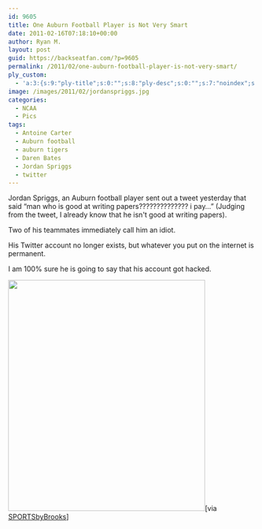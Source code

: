 ```yaml
---
id: 9605
title: One Auburn Football Player is Not Very Smart
date: 2011-02-16T07:18:10+00:00
author: Ryan M.
layout: post
guid: https://backseatfan.com/?p=9605
permalink: /2011/02/one-auburn-football-player-is-not-very-smart/
ply_custom:
  - 'a:3:{s:9:"ply-title";s:0:"";s:8:"ply-desc";s:0:"";s:7:"noindex";s:0:"";}'
image: /images/2011/02/jordanspriggs.jpg
categories:
  - NCAA
  - Pics
tags:
  - Antoine Carter
  - Auburn football
  - auburn tigers
  - Daren Bates
  - Jordan Spriggs
  - twitter
---
```


<div class="entry">
  <p>
    Jordan Spriggs, an Auburn football player sent out a tweet yesterday that said &#8220;man who is good at writing papers?????????????? i pay&#8230;&#8221; (Judging from the tweet, I already know that he isn't good at writing papers).
  </p>

  <p>
    Two of his teammates immediately call him an idiot.
  </p>

  <p>
    His Twitter account no longer exists, but whatever you put on the internet is permanent.
  </p>

  <p>
    I am 100% sure he is going to say that his account got hacked.
  </p>

  <p>
    <img class="aligncenter size-full wp-image-9606" title="jordanspriggs" src="/images/2011/02/jordanspriggs.jpg" alt="" width="400" height="469" srcset="/images/2011/02/jordanspriggs.jpg 400w, /images/2011/02/jordanspriggs-255x300.jpg 255w" sizes="(max-width: 400px) 100vw, 400px" />[via <a href="http://www.sportsbybrooks.com/who-is-good-at-writing-papers-i-pay-29497">SPORTSbyBrooks</a>]
  </p>
</div>
